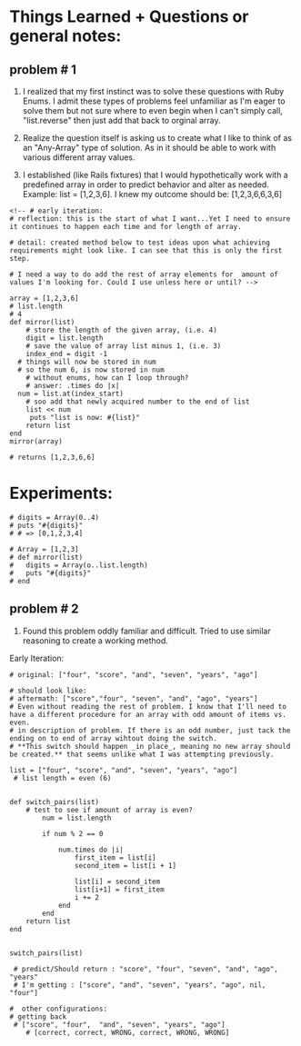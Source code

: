 # Things Learned + Questions or general notes:
## problem # 1
  1. I realized that my first instinct was to solve these questions with Ruby Enums. I admit these types of problems feel unfamiliar as I'm eager to solve them but not sure where to even begin when I can't simply call, "list.reverse" then just add that back to orginal array.

  2. Realize the question itself is asking us to create what I like to think of as an "Any-Array" type of solution. As in it should be able to work with various different array values.

  3. I established (like Rails fixtures) that I would hypothetically work with a predefined array in order to predict behavior and alter as needed. Example:
  list = [1,2,3,6]. I knew my outcome should be: [1,2,3,6,6,3,6]



```
<!-- # early iteration:
# reflection: this is the start of what I want...Yet I need to ensure it continues to happen each time and for length of array.

# detail: created method below to test ideas upon what achieving requirements might look like. I can see that this is only the first step.

# I need a way to do add the rest of array elements for  amount of values I'm looking for. Could I use unless here or until? -->

array = [1,2,3,6]
# list.length
# 4
def mirror(list)
    # store the length of the given array, (i.e. 4)
 	digit = list.length
    # save the value of array list minus 1, (i.e. 3)
	index_end = digit -1
  # things will now be stored in num
  # so the num 6, is now stored in num
    # without enums, how can I loop through?
    # answer: .times do |x|
  num = list.at(index_start)
    # soo add that newly acquired number to the end of list
	list << num
	 puts "list is now: #{list}"
	return list
end
mirror(array)

# returns [1,2,3,6,6]

```

# Experiments:
```
# digits = Array(0..4)
# puts "#{digits}"
# # => [0,1,2,3,4]

# Array = [1,2,3]
# def mirror(list)
# 	digits = Array(o..list.length)
# 	puts "#{digits}"
# end
```
## problem # 2
1. Found this problem oddly familiar and difficult. Tried to use similar reasoning to create a working method.

Early Iteration:
```
# original: ["four", "score", "and", "seven", "years", "ago"]

# should look like:
# aftermath: ["score","four", "seven", "and", "ago", "years"]
# Even without reading the rest of problem. I know that I'll need to have a different procedure for an array with odd amount of items vs. even.
# in description of problem. If there is an odd number, just tack the ending on to end of array wihtout doing the switch.
# **This switch should happen _in place_, meaning no new array should be created.** that seems unlike what I was attempting previously.

list = ["four", "score", "and", "seven", "years", "ago"]
 # list length = even (6)


def switch_pairs(list)
	# test to see if amount of array is even?
		num = list.length

		if num % 2 == 0

			num.times do |i|
				first_item = list[i]
				second_item = list[i + 1]

				list[i] = second_item
				list[i+1] = first_item
				i += 2
			end
		end
	return list
end


switch_pairs(list)

 # predict/Should return : "score", "four", "seven", "and", "ago", "years"
 # I'm getting : ["score", "and", "seven", "years", "ago", nil, "four"]

#  other configurations:
# getting back
 # ["score", "four",  "and", "seven", "years", "ago"]
	# [correct, correct, WRONG, correct, WRONG, WRONG]
```
